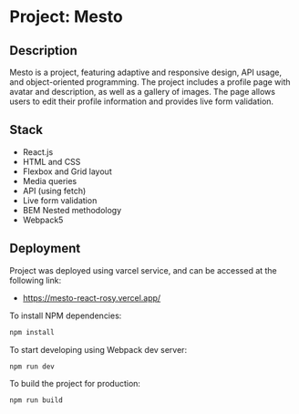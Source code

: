 # Project: Mesto

## Description
Mesto is a project, featuring adaptive and responsive design, API usage, and object-oriented programming. The project includes a profile page with avatar and description, as well as a gallery of images. The page allows users to edit their profile information and provides live form validation.

## Stack
- React.js
- HTML and CSS
- Flexbox and Grid layout
- Media queries
- API (using fetch)
- Live form validation
- BEM Nested methodology
- Webpack5

## Deployment

Project was deployed using varcel service, and can be accessed at the following link:
- https://mesto-react-rosy.vercel.app/

To install NPM dependencies:
```sh
npm install
```

To start developing using Webpack dev server:
```sh
npm run dev
```

To build the project for production:
```sh
npm run build
```

